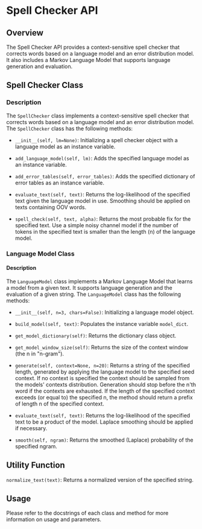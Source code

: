 # Spell Checker API

## Overview

The Spell Checker API provides a context-sensitive spell checker that corrects words based on a language model and an error distribution model. It also includes a Markov Language Model that supports language generation and evaluation.

## Spell Checker Class

### Description

The `SpellChecker` class implements a context-sensitive spell checker that corrects words based on a language model and an error distribution model. The `SpellChecker` class has the following methods:

* `__init__(self, lm=None)`: Initializing a spell checker object with a language model as an instance variable.

* `add_language_model(self, lm)`: Adds the specified language model as an instance variable.

* `add_error_tables(self, error_tables)`: Adds the specified dictionary of error tables as an instance variable.

* `evaluate_text(self, text)`: Returns the log-likelihood of the specified text given the language model in use. Smoothing should be applied on texts containing OOV words.

* `spell_check(self, text, alpha)`: Returns the most probable fix for the specified text. Use a simple noisy channel model if the number of tokens in the specified text is smaller than the length (n) of the language model.

### Language Model Class

#### Description

The `LanguageModel` class implements a Markov Language Model that learns a model from a given text. It supports language generation and the evaluation of a given string. The `LanguageModel` class has the following methods:

* `__init__(self, n=3, chars=False)`: Initializing a language model object.

* `build_model(self, text)`: Populates the instance variable `model_dict`.

* `get_model_dictionary(self)`: Returns the dictionary class object.

* `get_model_window_size(self)`: Returns the size of the context window (the n in "n-gram").

* `generate(self, context=None, n=20)`: Returns a string of the specified length, generated by applying the language model to the specified seed context. If no context is specified the context should be sampled from the models' contexts distribution. Generation should stop before the n'th word if the contexts are exhausted. If the length of the specified context exceeds (or equal to) the specified n, the method should return a prefix of length n of the specified context.

* `evaluate_text(self, text)`: Returns the log-likelihood of the specified text to be a product of the model. Laplace smoothing should be applied if necessary.

* `smooth(self, ngram)`: Returns the smoothed (Laplace) probability of the specified ngram.

## Utility Function

`normalize_text(text)`: Returns a normalized version of the specified string.

## Usage

Please refer to the docstrings of each class and method for more information on usage and parameters.
